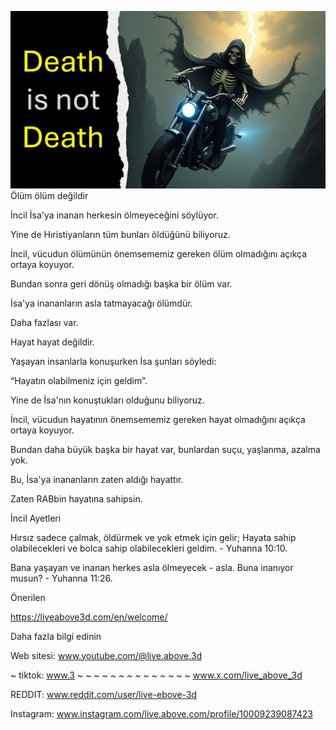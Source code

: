 ![Video cover image](../cover.jpeg)
Ölüm ölüm değildir

İncil İsa'ya inanan herkesin ölmeyeceğini söylüyor.

Yine de Hıristiyanların tüm bunları öldüğünü biliyoruz.

İncil, vücudun ölümünün önemsememiz gereken ölüm olmadığını açıkça ortaya koyuyor.

Bundan sonra geri dönüş olmadığı başka bir ölüm var.

İsa'ya inananların asla tatmayacağı ölümdür.

Daha fazlası var.

Hayat hayat değildir.

Yaşayan insanlarla konuşurken İsa şunları söyledi:

“Hayatın olabilmeniz için geldim”.

Yine de İsa'nın konuştukları olduğunu biliyoruz.

İncil, vücudun hayatının önemsememiz gereken hayat olmadığını açıkça ortaya koyuyor.

Bundan daha büyük başka bir hayat var, bunlardan suçu, yaşlanma, azalma yok.

Bu, İsa'ya inananların zaten aldığı hayattır.

Zaten RABbin hayatına sahipsin.


İncil Ayetleri

Hırsız sadece çalmak, öldürmek ve yok etmek için gelir; Hayata sahip olabilecekleri ve bolca sahip olabilecekleri geldim. - Yuhanna 10:10.

Bana yaşayan ve inanan herkes asla ölmeyecek - asla. Buna inanıyor musun? - Yuhanna 11:26.


Önerilen

https://liveabove3d.com/en/welcome/


Daha fazla bilgi edinin

Web sitesi: www.youtube.com/@live.above.3d

~ tiktok: www.3 ~ ~ ~ ~ ~ ~ ~ ~ ~ ~ ~ ~ ~ ~ www.x.com/live_above_3d

REDDIT: www.reddit.com/user/live-ebove-3d

Instagram: www.instagram.com/live.above.com/profile/10009239087423


